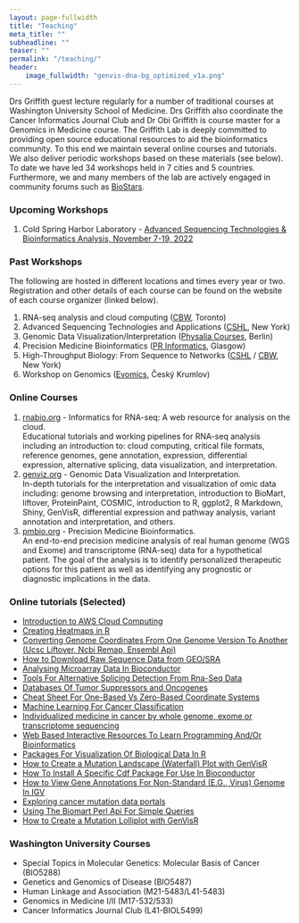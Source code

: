 ```yaml
---
layout: page-fullwidth
title: "Teaching"
meta_title: ""
subheadline: ""
teaser: ""
permalink: "/teaching/"
header:
    image_fullwidth: "genvis-dna-bg_optimized_v1a.png"
---
```


Drs Griffith guest lecture regularly for a number of traditional courses at Washington University School of Medicine. Drs Griffith also coordinate the Cancer Informatics Journal Club and Dr Obi Griffith is course master for a Genomics in Medicine course. The Griffith Lab is deeply committed to providing open source educational resources to aid the bioinformatics community. To this end we maintain several online courses and tutorials. We also deliver periodic workshops based on these materials (see below). To date we have led 34 workshops held in 7 cities and 5 countries. Furthermore, we and many members of the lab are actively engaged in community forums such as [BioStars](https://www.biostars.org/).

### Upcoming Workshops

1. Cold Spring Harbor Laboratory - [Advanced Sequencing Technologies & Bioinformatics Analysis, November 7-19, 2022](https://meetings.cshl.edu/courses.aspx?course=C-SEQTEC&year=22)


### Past Workshops
The following are hosted in different locations and times every year or two. Registration and other details of each course can be found on the website of each course organizer (linked below).
1. RNA-seq analysis and cloud computing ([CBW](https://bioinformatics.ca/workshops/), Toronto)
2. Advanced Sequencing Technologies and Applications ([CSHL](https://meetings.cshl.edu/courseshome.aspx), New York)
3. Genomic Data Visualization/Interpretation ([Physalia Courses](https://www.physalia-courses.org/), Berlin)
4. Precision Medicine Bioinformatics ([PR Informatics](https://www.prinformatics.com/), Glasgow)
5. High-Throughput Biology: From Sequence to Networks ([CSHL](https://meetings.cshl.edu/courseshome.aspx) / [CBW](https://bioinformatics.ca/workshops/), New York)
6. Workshop on Genomics ([Evomics](http://evomics.org/workshops/), Český Krumlov)

### Online Courses
1. [rnabio.org](http://rnabio.org) - Informatics for RNA-seq: A web resource for analysis on the cloud. <br> Educational tutorials and working pipelines for RNA-seq analysis including an introduction to: cloud computing, critical file formats, reference genomes, gene annotation, expression, differential expression, alternative splicing, data visualization, and interpretation.
2. [genviz.org](http://genviz.org/) - Genomic Data Visualization and Interpretation. <br> In-depth tutorials for the interpretation and visualization of omic data including: genome browsing and interpretation, introduction to BioMart, liftover, ProteinPaint, COSMIC, introduction to R, ggplot2, R Markdown, Shiny, GenVisR, differential expression and pathway analysis, variant annotation and interpretation, and others.
3. [pmbio.org](http://pmbio.org/) - Precision Medicine Bioinformatics. <br>An end-to-end precision medicine analysis of real human genome (WGS and Exome) and transcriptome (RNA-seq) data for a hypothetical patient. The goal of the analysis is to identify personalized therapeutic options for this patient as well as identifying any prognostic or diagnostic implications in the data. 

### Online tutorials (Selected)
* [Introduction to AWS Cloud Computing](https://github.com/griffithlab/rnaseq_tutorial/wiki/Intro-to-AWS-Cloud-Computing)
* [Creating Heatmaps in R](https://www.biostars.org/p/18211/)
* [Converting Genome Coordinates From One Genome Version To Another (Ucsc Liftover, Ncbi Remap, Ensembl Api)](https://www.biostars.org/p/65558/)
* [How to Download Raw Sequence Data from GEO/SRA](https://www.biostars.org/p/111040/)
* [Analysing Microarray Data In Bioconductor](https://www.biostars.org/p/53870/)
* [Tools For Alternative Splicing Detection From Rna-Seq Data](https://www.biostars.org/p/65617/)
* [Databases Of Tumor Suppressors and Oncogenes](https://www.biostars.org/p/15890/)
* [Cheat Sheet For One-Based Vs Zero-Based Coordinate Systems](https://www.biostars.org/p/84686/)
* [Machine Learning For Cancer Classification](https://www.biostars.org/p/85124/)
* [Individualized medicine in cancer by whole genome, exome or transcriptome sequencing](https://www.biostars.org/p/101101/)
* [Web Based Interactive Resources To Learn Programming And/Or Bioinformatics](https://www.biostars.org/p/76171/)
* [Packages For Visualization Of Biological Data In R](https://www.biostars.org/p/18331/)
* [How to Create a Mutation Landscape (Waterfall) Plot with GenVisR](https://www.biostars.org/p/181159/)
* [How To Install A Specific Cdf Package For Use In Bioconductor](https://www.biostars.org/p/67400/)
* [How to View Gene Annotations For Non-Standard (E.G., Virus) Genome In IGV](https://www.biostars.org/p/71935/)
* [Exploring cancer mutation data portals](https://www.biostars.org/p/102809/)
* [Using The Biomart Perl Api For Simple Queries](https://www.biostars.org/p/53241/)
* [How to Create a Mutation Lolliplot with GenVisR](https://www.biostars.org/p/196576/)

### Washington University Courses
<ul> 
  <li>Special Topics in Molecular Genetics: Molecular Basis of Cancer (BIO5288)</li>
  <li>Genetics and Genomics of Disease (BIO5487)</li>
  <li>Human Linkage and Association (M21-5483/L41-5483)</li>
  <li>Genomics in Medicine I/II (M17-532/533)</li>
  <li>Cancer Informatics Journal Club (L41-BIOL5499)</li> 
</ul>

